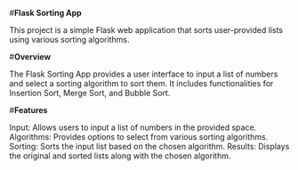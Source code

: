 #**Flask Sorting App**

This project is a simple Flask web application that sorts user-provided lists using various sorting algorithms.

#**Overview**

The Flask Sorting App provides a user interface to input a list of numbers and select a sorting algorithm to sort them. It includes functionalities for Insertion Sort, Merge Sort, and Bubble Sort.

#**Features**

Input: Allows users to input a list of numbers in the provided space.
Algorithms: Provides options to select from various sorting algorithms.
Sorting: Sorts the input list based on the chosen algorithm.
Results: Displays the original and sorted lists along with the chosen algorithm.
